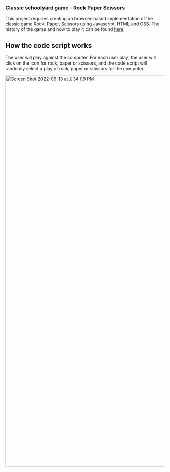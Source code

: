 ### Classic schoolyard game - Rock Paper Scissors

This project requires creating an browser-based implementation of the classic game Rock, Paper, Scissors using Javascript, HTML and CSS. The history of the game and how to play it can be found [here](https://en.wikipedia.org/wiki/Rock_paper_scissors).

## How the code script works

The user will play against the computer. For each user play, the user will click on the icon for rock, paper or scissors, and the code script will randomly select a play of rock, paper or scissors for the computer.

<img width="1232" alt="Screen Shot 2022-09-13 at 2 34 09 PM" src="https://user-images.githubusercontent.com/61169982/189982812-a1249a4e-8936-4e7e-84b2-5eadba56d3ff.png">
